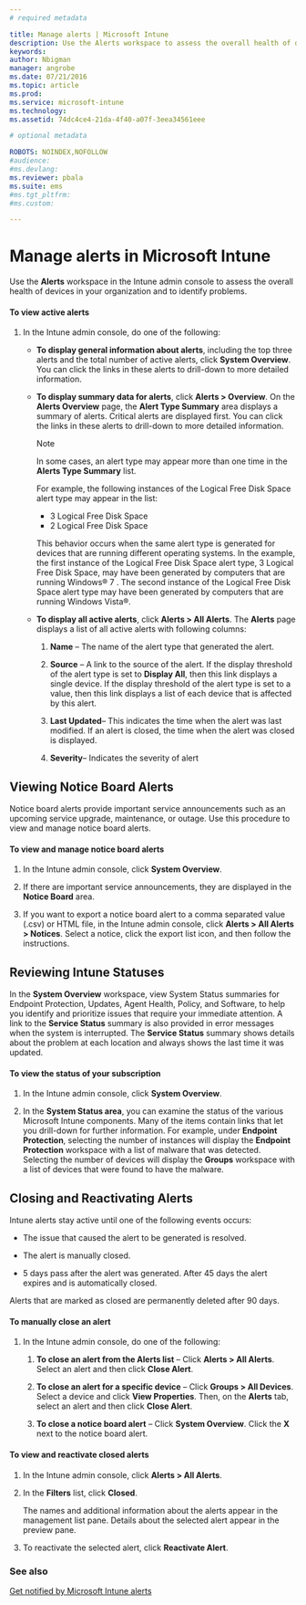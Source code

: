 ```yaml
---
# required metadata

title: Manage alerts | Microsoft Intune
description: Use the Alerts workspace to assess the overall health of devices in your organization.
keywords:
author: Nbigman
manager: angrobe
ms.date: 07/21/2016
ms.topic: article
ms.prod:
ms.service: microsoft-intune
ms.technology:
ms.assetid: 74dc4ce4-21da-4f40-a07f-3eea34561eee

# optional metadata

ROBOTS: NOINDEX,NOFOLLOW
#audience:
#ms.devlang:
ms.reviewer: pbala
ms.suite: ems
#ms.tgt_pltfrm:
#ms.custom:

---
```


# Manage alerts in Microsoft Intune
Use the **Alerts** workspace in the Intune admin console to assess the overall health of devices in your organization and to identify problems.

#### To view active alerts

1.  In the Intune admin console, do one of the following:

    -   **To display general information about alerts**, including the top three alerts and the total number of active alerts, click **System Overview**. You can click the links in these alerts to drill-down to more detailed information.

    -   **To display summary data for alerts**, click **Alerts &gt; Overview**. On the **Alerts Overview** page, the **Alert Type Summary** area displays a summary of alerts. Critical alerts are displayed first. You can click the links in these alerts to drill-down to more detailed information.

        > [!NOTE]
        > In some cases, an alert type may appear more than one time in the **Alerts Type Summary** list.
        >
        > For example, the following instances of the Logical Free Disk Space alert type may appear in the list:
        >
        > -   3 Logical Free Disk Space
        > -   2 Logical Free Disk Space
        >
        > This behavior occurs when the same alert type is generated for devices that are running different operating systems. In the example, the first instance of the Logical Free Disk Space alert type, 3 Logical Free Disk Space, may have been generated by computers that are running Windows® 7 . The second instance of the Logical Free Disk Space alert type may have been generated by computers that are running Windows Vista®.

    -   **To display all active alerts**, click **Alerts &gt; All Alerts**. The **Alerts** page displays a list of all active alerts with following columns:

        1.  **Name** – The name of the alert type that generated the alert.

        2.  **Source** – A link to the source of the alert. If the display threshold of the alert type is set to **Display All**, then this link displays a single device. If the display threshold of the alert type is set to a value, then this link displays a list of each device that is affected by this alert.

        3.  **Last Updated**– This indicates the time when the alert was last modified. If an alert is closed, the time when the alert was closed is displayed.

        4.  **Severity**– Indicates the severity of alert

## Viewing Notice Board Alerts
Notice board alerts provide important service announcements such as an upcoming service upgrade, maintenance, or outage. Use this procedure to view and manage notice board alerts.

#### To view and manage notice board alerts

1.  In the Intune admin console, click **System Overview**.

2.  If there are important service announcements, they are displayed in the **Notice Board** area.

3.  If you want to export a notice board alert to a comma separated value (.csv) or HTML file, in the Intune admin console, click **Alerts &gt; All Alerts &gt; Notices**. Select a notice, click the export list icon, and then follow the instructions.

## Reviewing Intune Statuses
In the **System Overview** workspace, view System Status summaries for Endpoint Protection, Updates, Agent Health, Policy, and Software, to help you identify and prioritize issues that require your immediate attention. A link to the **Service Status** summary is also provided in error messages when the system is interrupted. The **Service Status** summary shows details about the problem at each location and always shows the last time it was updated.

#### To view the status of your subscription

1.  In the Intune admin console, click **System Overview**.

2.  In the **System Status area**, you can examine the status of the various Microsoft Intune components. Many of the items contain links that let you drill-down for further information. For example, under **Endpoint Protection**, selecting the number of instances will display the **Endpoint Protection** workspace with a list of malware that was detected. Selecting the number of devices will display the **Groups** workspace with a list of devices that were found to have the malware.

## Closing and Reactivating Alerts
Intune alerts stay active until one of the following events occurs:

-   The issue that caused the alert to be generated is resolved.

-   The alert is manually closed.

-   5 days pass after the alert was generated. After 45 days the alert expires and is automatically closed.

Alerts that are marked as closed are permanently deleted after 90 days.

#### To manually close an alert

1.  In the Intune admin console, do one of the following:

    1.  **To close an alert from the Alerts list** – Click **Alerts &gt; All Alerts**. Select an alert and then click **Close Alert**.

    2.  **To close an alert for a specific device** – Click **Groups &gt; All Devices**. Select a device and click **View Properties**. Then, on the **Alerts** tab, select an alert and then click **Close Alert**.

    3.  **To close a notice board alert** – Click **System Overview**. Click the **X** next to the notice board alert.

#### To view and reactivate closed alerts

1.  In the Intune admin console, click **Alerts &gt; All Alerts**.

2.  In the **Filters** list, click **Closed**.

    The names and additional information about the alerts appear in the management list pane. Details about the selected alert appear in the preview pane.

3.  To reactivate the selected alert, click **Reactivate Alert**.

### See also
[Get notified by Microsoft Intune alerts](get-notified-by-alerts.md)

